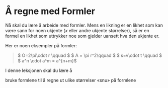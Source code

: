 # Å regne med Formler

Nå skal du lære å arbeide med formler. Mens en likning er en likhet som kan være sann for noen ukjente ($x$ eller andre ukjente størrelser), så er en formel en likhet som uttrykker noe som gjelder uansett hva den ukjente er. 

Her er noen eksempler på formler:

> $ O=2\pi\cdot r \qquad $     $ A = \pi r^2\qquad $  $ s=v\cdot t \qquad $ $ a^n \cdot a^m = a^{n+m}$ 

I denne leksjonen skal du lære å 

bruke formlene til å regne ut ulike størrelser
«snu» på formlene
